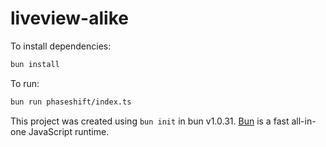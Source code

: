 # liveview-alike

To install dependencies:

```bash
bun install
```

To run:

```bash
bun run phaseshift/index.ts
```

This project was created using `bun init` in bun v1.0.31. [Bun](https://bun.sh) is a fast all-in-one JavaScript runtime.
